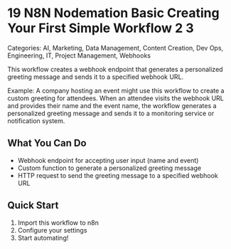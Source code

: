 # 19 N8N Nodemation Basic Creating Your First Simple Workflow 2 3

Categories: AI, Marketing, Data Management, Content Creation, Dev Ops, Engineering, IT, Project Management, Webhooks

This workflow creates a webhook endpoint that generates a personalized greeting message and sends it to a specified webhook URL.

Example: A company hosting an event might use this workflow to create a custom greeting for attendees. When an attendee visits the webhook URL and provides their name and the event name, the workflow generates a personalized greeting message and sends it to a monitoring service or notification system.

## What You Can Do
- Webhook endpoint for accepting user input (name and event)
- Custom function to generate a personalized greeting message
- HTTP request to send the greeting message to a specified webhook URL

## Quick Start
1. Import this workflow to n8n
2. Configure your settings
3. Start automating!


